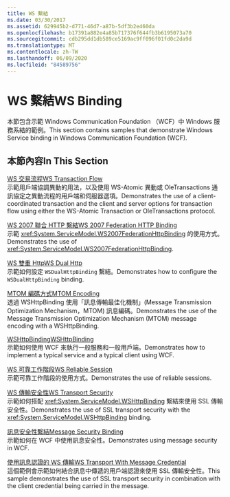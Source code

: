 ```yaml
---
title: WS 繫結
ms.date: 03/30/2017
ms.assetid: 629945b2-d771-46d7-a87b-5df3b2e460da
ms.openlocfilehash: b17391a882e4a85b717376f644fb3b6195073a70
ms.sourcegitcommit: cdb295dd1db589ce5169ac9ff096f01fd0c2da9d
ms.translationtype: MT
ms.contentlocale: zh-TW
ms.lasthandoff: 06/09/2020
ms.locfileid: "84589756"
---
```

# <a name="ws-binding"></a><span data-ttu-id="7879b-102">WS 繫結</span><span class="sxs-lookup"><span data-stu-id="7879b-102">WS Binding</span></span>
<span data-ttu-id="7879b-103">本節包含示範 Windows Communication Foundation （WCF）中 Windows 服務系結的範例。</span><span class="sxs-lookup"><span data-stu-id="7879b-103">This section contains samples that demonstrate Windows Service binding in Windows Communication Foundation (WCF).</span></span>  
  
## <a name="in-this-section"></a><span data-ttu-id="7879b-104">本節內容</span><span class="sxs-lookup"><span data-stu-id="7879b-104">In This Section</span></span>  
 [<span data-ttu-id="7879b-105">WS 交易流程</span><span class="sxs-lookup"><span data-stu-id="7879b-105">WS Transaction Flow</span></span>](ws-transaction-flow.md)  
 <span data-ttu-id="7879b-106">示範用戶端協調異動的用法，以及使用 WS-Atomic 異動或 OleTransactions 通訊協定之異動流程的用戶端和伺服器選項。</span><span class="sxs-lookup"><span data-stu-id="7879b-106">Demonstrates the use of a client-coordinated transaction and the client and server options for transaction flow using either the WS-Atomic Transaction or OleTransactions protocol.</span></span>  
  
 [<span data-ttu-id="7879b-107">WS 2007 聯合 HTTP 繫結</span><span class="sxs-lookup"><span data-stu-id="7879b-107">WS 2007 Federation HTTP Binding</span></span>](ws-2007-federation-http-binding.md)  
 <span data-ttu-id="7879b-108">示範 <xref:System.ServiceModel.WS2007FederationHttpBinding> 的使用方式。</span><span class="sxs-lookup"><span data-stu-id="7879b-108">Demonstrates the use of <xref:System.ServiceModel.WS2007FederationHttpBinding>.</span></span>  
  
 [<span data-ttu-id="7879b-109">WS 雙重 Http</span><span class="sxs-lookup"><span data-stu-id="7879b-109">WS Dual Http</span></span>](ws-dual-http.md)  
 <span data-ttu-id="7879b-110">示範如何設定 `WSDualHttpBinding` 繫結。</span><span class="sxs-lookup"><span data-stu-id="7879b-110">Demonstrates how to configure the `WSDualHttpBinding` binding.</span></span>  
  
 [<span data-ttu-id="7879b-111">MTOM 編碼方式</span><span class="sxs-lookup"><span data-stu-id="7879b-111">MTOM Encoding</span></span>](mtom-encoding.md)  
 <span data-ttu-id="7879b-112">透過 WSHttpBinding 使用「訊息傳輸最佳化機制」(Message Transmission Optimization Mechanism，MTOM) 訊息編碼。</span><span class="sxs-lookup"><span data-stu-id="7879b-112">Demonstrates the use of the Message Transmission Optimization Mechanism (MTOM) message encoding with a WSHttpBinding.</span></span>  
  
 [<span data-ttu-id="7879b-113">WSHttpBinding</span><span class="sxs-lookup"><span data-stu-id="7879b-113">WSHttpBinding</span></span>](wshttpbinding.md)  
 <span data-ttu-id="7879b-114">示範如何使用 WCF 來執行一般服務和一般用戶端。</span><span class="sxs-lookup"><span data-stu-id="7879b-114">Demonstrates how to implement a typical service and a typical client using WCF.</span></span>  
  
 [<span data-ttu-id="7879b-115">WS 可靠工作階段</span><span class="sxs-lookup"><span data-stu-id="7879b-115">WS Reliable Session</span></span>](ws-reliable-session.md)  
 <span data-ttu-id="7879b-116">示範可靠工作階段的使用方式。</span><span class="sxs-lookup"><span data-stu-id="7879b-116">Demonstrates the use of reliable sessions.</span></span>  
  
 [<span data-ttu-id="7879b-117">WS 傳輸安全性</span><span class="sxs-lookup"><span data-stu-id="7879b-117">WS Transport Security</span></span>](ws-transport-security.md)  
 <span data-ttu-id="7879b-118">示範如何搭配 <xref:System.ServiceModel.WSHttpBinding> 繫結來使用 SSL 傳輸安全性。</span><span class="sxs-lookup"><span data-stu-id="7879b-118">Demonstrates the use of SSL transport security with the <xref:System.ServiceModel.WSHttpBinding> binding.</span></span>  
  
 [<span data-ttu-id="7879b-119">訊息安全性繫結</span><span class="sxs-lookup"><span data-stu-id="7879b-119">Message Security Binding</span></span>](message-security-binding.md)  
 <span data-ttu-id="7879b-120">示範如何在 WCF 中使用訊息安全性。</span><span class="sxs-lookup"><span data-stu-id="7879b-120">Demonstrates using message security in WCF.</span></span>  
  
 [<span data-ttu-id="7879b-121">使用訊息認證的 WS 傳輸</span><span class="sxs-lookup"><span data-stu-id="7879b-121">WS Transport With Message Credential</span></span>](ws-transport-with-message-credential.md)  
 <span data-ttu-id="7879b-122">這個範例會示範如何結合訊息中傳遞的用戶端認證來使用 SSL 傳輸安全性。</span><span class="sxs-lookup"><span data-stu-id="7879b-122">This sample demonstrates the use of SSL transport security in combination with the client credential being carried in the message.</span></span>
